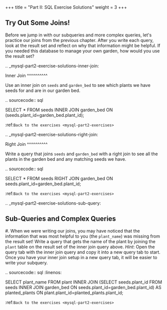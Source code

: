 +++
title = "Part II: SQL Exercise Solutions"
weight = 3
+++


Try Out Some Joins!
-------------------

Before we jump in with our subqueries and more complex queries, let's practice our joins from the previous chapter.
After you write each query, look at the result set and reflect on why that information might be helpful.
If you needed this database to manage your own garden, how would you use the result set?

.. _mysql-part2-exercise-solutions-inner-join:

Inner Join
^^^^^^^^^^

Use an inner join on ``seeds`` and ``garden_bed`` to see which plants we have seeds for and are in our garden bed.

.. sourcecode:: sql

   SELECT * 
   FROM seeds
   INNER JOIN garden_bed ON (seeds.plant_id=garden_bed.plant_id);

:ref:`Back to the exercises <mysql-part2-exercises>`

.. _mysql-part2-exercise-solutions-right-join:

Right Join
^^^^^^^^^^

Write a query that joins ``seeds`` and ``garden_bed`` with a right join to see all the plants in the garden bed and any matching seeds we have.

.. sourcecode:: sql

   SELECT *
   FROM seeds
   RIGHT JOIN garden_bed ON seeds.plant_id=garden_bed.plant_id;

:ref:`Back to the exercises <mysql-part2-exercises>`

.. _mysql-part2-exercise-solutions-sub-query:

Sub-Queries and Complex Queries
-------------------------------

#. When we were writing our joins, you may have noticed that the information that was most helpful to you (the ``plant_name``) was missing from the result set! Write a query that gets the name of the plant by joining the ``plant`` table on the result set of the inner join query above. *Hint*: Open the query tab with the inner join query and copy it into a new query tab to start. Once you have your inner join setup in a new query tab, it will be easier to write your subquery.

.. sourcecode:: sql
   :linenos:

   SELECT plant_name 
   FROM plant
   INNER JOIN 
	   (SELECT seeds.plant_id FROM seeds INNER JOIN garden_bed ON seeds.plant_id=garden_bed.plant_id) AS planted_plants ON plant.plant_id=planted_plants.plant_id;

:ref:`Back to the exercises <mysql-part2-exercises>`